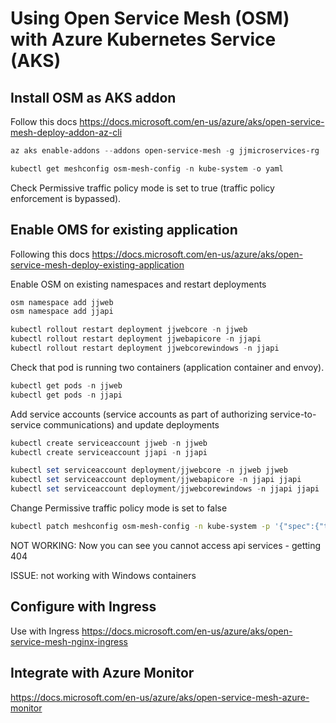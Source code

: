 # Using Open Service Mesh (OSM) with Azure Kubernetes Service (AKS)

## Install OSM as AKS addon

Follow this docs https://docs.microsoft.com/en-us/azure/aks/open-service-mesh-deploy-addon-az-cli

```powershell
az aks enable-addons --addons open-service-mesh -g jjmicroservices-rg  -n jjaks

kubectl get meshconfig osm-mesh-config -n kube-system -o yaml
```

Check Permissive traffic policy mode is set to true (traffic policy enforcement is bypassed).

## Enable OMS for existing application

Following this docs https://docs.microsoft.com/en-us/azure/aks/open-service-mesh-deploy-existing-application

Enable OSM on existing namespaces and restart deployments

```powershell
osm namespace add jjweb
osm namespace add jjapi

kubectl rollout restart deployment jjwebcore -n jjweb
kubectl rollout restart deployment jjwebapicore -n jjapi
kubectl rollout restart deployment jjwebcorewindows -n jjapi
```

Check that pod is running two containers (application container and envoy).

```powershell
kubectl get pods -n jjweb
kubectl get pods -n jjapi
```

Add service accounts (service accounts as part of authorizing service-to-service communications) and update deployments

```powershell
kubectl create serviceaccount jjweb -n jjweb
kubectl create serviceaccount jjapi -n jjapi

kubectl set serviceaccount deployment/jjwebcore -n jjweb jjweb
kubectl set serviceaccount deployment/jjwebapicore -n jjapi jjapi
kubectl set serviceaccount deployment/jjwebcorewindows -n jjapi jjapi
```

Change Permissive traffic policy mode is set to false

```bash
kubectl patch meshconfig osm-mesh-config -n kube-system -p '{"spec":{"traffic":{"enablePermissiveTrafficPolicyMode":false}}}' --type=merge
```

NOT WORKING: Now you can see you cannot access api services - getting 404 

ISSUE: not working with Windows containers

## Configure with Ingress

Use with Ingress https://docs.microsoft.com/en-us/azure/aks/open-service-mesh-nginx-ingress

## Integrate with Azure Monitor

https://docs.microsoft.com/en-us/azure/aks/open-service-mesh-azure-monitor